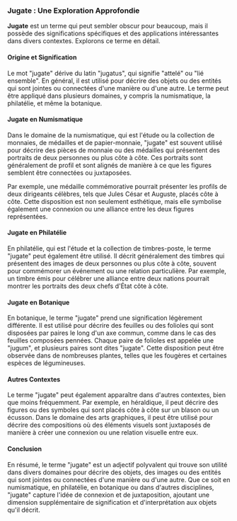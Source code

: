 ### Jugate : Une Exploration Approfondie

**Jugate** est un terme qui peut sembler obscur pour beaucoup, mais il possède des significations spécifiques et des applications intéressantes dans divers contextes. Explorons ce terme en détail.

#### Origine et Signification

Le mot "jugate" dérive du latin "jugatus", qui signifie "attelé" ou "lié ensemble". En général, il est utilisé pour décrire des objets ou des entités qui sont jointes ou connectées d'une manière ou d'une autre. Le terme peut être appliqué dans plusieurs domaines, y compris la numismatique, la philatélie, et même la botanique.

#### Jugate en Numismatique

Dans le domaine de la numismatique, qui est l'étude ou la collection de monnaies, de médailles et de papier-monnaie, "jugate" est souvent utilisé pour décrire des pièces de monnaie ou des médailles qui présentent des portraits de deux personnes ou plus côte à côte. Ces portraits sont généralement de profil et sont alignés de manière à ce que les figures semblent être connectées ou juxtaposées.

Par exemple, une médaille commémorative pourrait présenter les profils de deux dirigeants célèbres, tels que Jules César et Auguste, placés côte à côte. Cette disposition est non seulement esthétique, mais elle symbolise également une connexion ou une alliance entre les deux figures représentées.

#### Jugate en Philatélie

En philatélie, qui est l'étude et la collection de timbres-poste, le terme "jugate" peut également être utilisé. Il décrit généralement des timbres qui présentent des images de deux personnes ou plus côte à côte, souvent pour commémorer un événement ou une relation particulière. Par exemple, un timbre émis pour célébrer une alliance entre deux nations pourrait montrer les portraits des deux chefs d'État côte à côte.

#### Jugate en Botanique

En botanique, le terme "jugate" prend une signification légèrement différente. Il est utilisé pour décrire des feuilles ou des folioles qui sont disposées par paires le long d'un axe commun, comme dans le cas des feuilles composées pennées. Chaque paire de folioles est appelée une "jugum", et plusieurs paires sont dites "jugate". Cette disposition peut être observée dans de nombreuses plantes, telles que les fougères et certaines espèces de légumineuses.

#### Autres Contextes

Le terme "jugate" peut également apparaître dans d'autres contextes, bien que moins fréquemment. Par exemple, en héraldique, il peut décrire des figures ou des symboles qui sont placés côte à côte sur un blason ou un écusson. Dans le domaine des arts graphiques, il peut être utilisé pour décrire des compositions où des éléments visuels sont juxtaposés de manière à créer une connexion ou une relation visuelle entre eux.

#### Conclusion

En résumé, le terme "jugate" est un adjectif polyvalent qui trouve son utilité dans divers domaines pour décrire des objets, des images ou des entités qui sont jointes ou connectées d'une manière ou d'une autre. Que ce soit en numismatique, en philatélie, en botanique ou dans d'autres disciplines, "jugate" capture l'idée de connexion et de juxtaposition, ajoutant une dimension supplémentaire de signification et d'interprétation aux objets qu'il décrit.